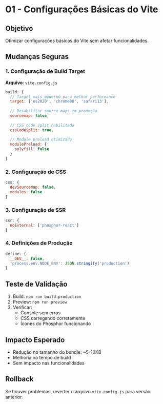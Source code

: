 # 01 - Configurações Básicas do Vite

## Objetivo
Otimizar configurações básicas do Vite sem afetar funcionalidades.

## Mudanças Seguras

### 1. Configuração de Build Target
**Arquivo**: `vite.config.js`

```javascript
build: {
  // Target mais moderno para melhor performance
  target: ['es2020', 'chrome80', 'safari13'],
  
  // Desabilitar source maps em produção
  sourcemap: false,
  
  // CSS code split habilitado
  cssCodeSplit: true,
  
  // Module preload otimizado
  modulePreload: {
    polyfill: false
  }
}
```

### 2. Configuração de CSS
```javascript
css: {
  devSourcemap: false,
  modules: false
}
```

### 3. Configuração de SSR
```javascript
ssr: {
  noExternal: ['phosphor-react']
}
```

### 4. Definições de Produção
```javascript
define: {
  __DEV__: false,
  'process.env.NODE_ENV': JSON.stringify('production')
}
```

## Teste de Validação
1. Build: `npm run build:production`
2. Preview: `npm run preview`
3. Verificar:
   - Console sem erros
   - CSS carregando corretamente
   - Ícones do Phosphor funcionando

## Impacto Esperado
- Redução no tamanho do bundle: ~5-10KB
- Melhoria no tempo de build
- Sem impacto nas funcionalidades

## Rollback
Se houver problemas, reverter o arquivo `vite.config.js` para versão anterior.